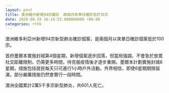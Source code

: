 ```yaml
---
layout: post
title: 澳洲維州新增94宗確診　兩個月來單日確診低於百宗
date: 2020-08-29 16:14:53.000000000 +08:00
categories: rthk
---
```


澳洲維多利亞州新增94宗新型肺炎確診個案，是兩個月以來單日確診個案低於100宗。

首府墨爾本實施封城第4個星期，新增個案逐步回落，但當局強調，不會急於放寬社交距離限制，仍需更多時間，待克服疫情後才逐步重開。墨爾本計劃實施封城6星期，措施包括居民每天只可進行1小時戶外活動。外界相信，即使6星期期限屆滿，部分嚴厲措施仍然會實行一段時間。

澳洲全國累計2萬5千多宗新型肺炎，共601人死亡。
